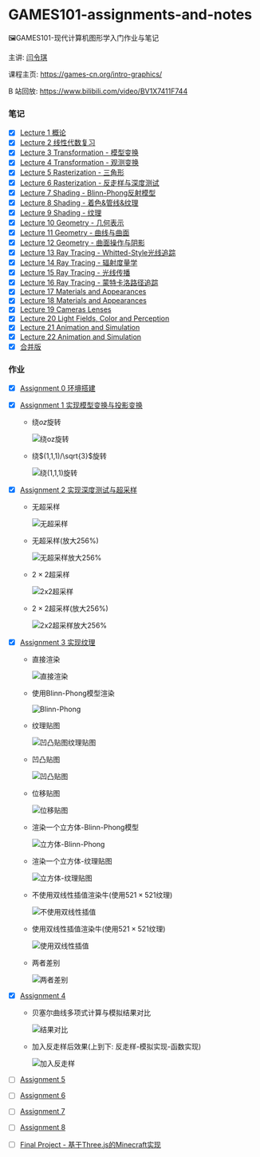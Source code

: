 # GAMES101-assignments-and-notes

🖼️GAMES101-现代计算机图形学入门作业与笔记

主讲: [闫令琪](https://sites.cs.ucsb.edu/~lingqi/)

课程主页: https://games-cn.org/intro-graphics/

B 站回放: https://www.bilibili.com/video/BV1X7411F744

### 笔记

- [x] [Lecture 1 概论](./note-lecture-01/README.md)
- [x] [Lecture 2 线性代数复习](./note-lecture-02/README.md)
- [x] [Lecture 3 Transformation - 模型变换](./note-lecture-03/README.md)
- [x] [Lecture 4 Transformation - 观测变换](./note-lecture-04/README.md)
- [x] [Lecture 5 Rasterization - 三角形](./note-lecture-05/README.md)
- [x] [Lecture 6 Rasterization - 反走样与深度测试](./note-lecture-06/README.md)
- [x] [Lecture 7 Shading - Blinn-Phong反射模型](./note-lecture-07/README.md)
- [x] [Lecture 8 Shading - 着色&管线&纹理](./note-lecture-08/README.md)
- [x] [Lecture 9 Shading - 纹理](./note-lecture-09/README.md)
- [x] [Lecture 10 Geometry - 几何表示](./note-lecture-10/README.md)
- [x] [Lecture 11 Geometry - 曲线与曲面](./note-lecture-11/README.md)
- [x] [Lecture 12 Geometry - 曲面操作与阴影](./note-lecture-12/README.md)
- [x] [Lecture 13 Ray Tracing - Whitted-Style光线追踪](./note-lecture-13/README.md)
- [x] [Lecture 14 Ray Tracing - 辐射度量学](./note-lecture-14/README.md)
- [x] [Lecture 15 Ray Tracing - 光线传播](./note-lecture-15/README.md)
- [x] [Lecture 16 Ray Tracing - 蒙特卡洛路径追踪](./note-lecture-16/README.md)
- [x] [Lecture 17 Materials and Appearances](./note-lecture-17/README.md)
- [x] [Lecture 18 Materials and Appearances](./note-lecture-18/README.md)
- [x] [Lecture 19 Cameras Lenses](./note-lecture-19/README.md)
- [x] [Lecture 20 Light Fields, Color and Perception](./note-lecture-20/README.md)
- [x] [Lecture 21 Animation and Simulation](./note-lecture-21/README.md)
- [x] [Lecture 22 Animation and Simulation](./note-lecture-22/README.md)
- [x] [合并版](https://liukairui.me/article/GAMES-101现代计算机图形学入门笔记/)

### 作业

- [x] [Assignment 0 环境搭建](./Assignment0)

- [x] [Assignment 1 实现模型变换与投影变换](./Assignment1)

  - 绕$oz$旋转

    ![绕oz旋转](<./Assignment1/result/rotate@(0,0,1).gif>)

  - 绕$(1,1,1)/\sqrt{3}$旋转

    ![绕(1,1,1)旋转](<./Assignment1/result/rotate@(1,1,1).gif>)

- [x] [Assignment 2 实现深度测试与超采样](./Assignment2)

  - 无超采样

    ![无超采样](./Assignment2/result/origin.png)

  - 无超采样(放大$256\%$)

    ![无超采样放大256%](./Assignment2/result/origin@256.png)

  - $2\times 2$超采样

    ![2x2超采样](./Assignment2/result/SSAA2x2.png)

  - $2\times 2$超采样(放大$256\%$)

    ![2x2超采样放大256%](./Assignment2/result/SSAA2x2@256.png)

- [x] [Assignment 3 实现纹理](./Assignment3)

    - 直接渲染

      ![直接渲染](./Assignment3/result/normal.png)

    - 使用Blinn-Phong模型渲染

      ![Blinn-Phong](./Assignment3/result/phong.png)

    - 纹理贴图

      ![凹凸贴图纹理贴图](./Assignment3/result/texture.png)

    - 凹凸贴图

      ![凹凸贴图](./Assignment3/result/bump.png)

    - 位移贴图

      ![位移贴图](./Assignment3/result/displacement.png)

    - 渲染一个立方体-Blinn-Phong模型

      ![立方体-Blinn-Phong](./Assignment3/result/Crate-Phong.png)

    - 渲染一个立方体-纹理贴图

      ![立方体-纹理贴图](./Assignment3/result/Crate-texture.png)

    - 不使用双线性插值渲染牛(使用$521\times 521$纹理)

      ![不使用双线性插值](./Assignment3/result/no-Bilinear.png)

    - 使用双线性插值渲染牛(使用$521\times 521$纹理)

      ![使用双线性插值](./Assignment3/result/Bilinear.png)

    - 两者差别

      ![两者差别](./Assignment3/result/diff-Bilinear.png)

- [x] [Assignment 4](./Assignment4)

    - 贝塞尔曲线多项式计算与模拟结果对比

      ![结果对比](./Assignment4/result/diff-naive-decast.png)

    - 加入反走样后效果(上到下: 反走样-模拟实现-函数实现)

      ![加入反走样](./Assignment4/result/anti-decast-naive.png)

- [ ] [Assignment 5](./Assignment5)

- [ ] [Assignment 6](./Assignment6)

- [ ] [Assignment 7](./Assignment7)

- [ ] [Assignment 8](./Assignment8)

- [ ] [Final Project - 基于Three.js的Minecraft实现](https://github.com/KairuiLiu/ThreeCraft)

